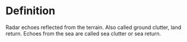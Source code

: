 # Definition

Radar echoes reflected from the terrain. Also called ground clutter,
land return. Echoes from the sea are called sea clutter or sea return.
